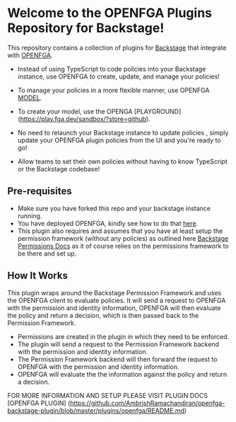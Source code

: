 # Welcome to the OPENFGA Plugins Repository for Backstage!

This repository contains a collection of plugins for [Backstage](https://backstage.io) that integrate with [OPENFGA](https://openfga.dev/docs/fga).

- Instead of using TypeScript to code policies into your Backstage instance, use OPENFGA to create, update, and manage your policies!

- To manage your policies in a more flexible manner, use OPENFGA [MODEL](https://openfga.dev/docs/modeling/getting-started).


- To create your model, use the OPENGA [PLAYGROUND] (https://play.fga.dev/sandbox/?store=github).

- No need to relaunch your Backstage instance to update policies , simply update your OPENFGA plugin policies from the UI and you're ready to go!

- Allow teams to set their own policies without having to know TypeScript or the Backstage codebase!


## Pre-requisites

- Make sure you have forked this repo and your backstage instance running.
- You have deployed OPENFGA, kindly see how to do that [here](https://github.com/openfga/openfga).
- This plugin also requires and assumes that you have at least setup the permission framework (without any policies) as outlined here [Backstage Permissions Docs](https://backstage.io/docs/permissions/overview) as it of course relies on the permissions framework to be there and set up.


## How It Works

This plugin wraps around the Backstage Permission Framework and uses the OPENFGA client to evaluate policies. It will send a request to OPENFGA with the permission and identity information, OPENFGA will then evaluate the policy and return a decision, which is then passed back to the Permission Framework.

- Permissions are created in the plugin in which they need to be enforced.
- The plugin will send a request to the Permission Framework backend with the permission and identity information.
- The Permission Framework backend will then forward the request to OPENFGA with the permission and identity information.
- OPENFGA will evaluate the the information against the policy and return a decision.


FOR MORE INFORMATION AND SETUP PLEASE VISIT PLUGIN DOCS [OPENFGA PLUGIN] (https://github.com/AmbrishRamachandiran/openfga-backstage-plugin/blob/master/plugins/openfga/README.md)
